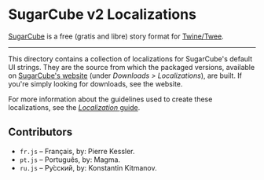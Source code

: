 # SugarCube v2 Localizations #
[SugarCube](http://www.motoslave.net/sugarcube/ "http://www.motoslave.net/sugarcube/") is a free (gratis and libre) story format for [Twine/Twee](http://twinery.org/ "http://twinery.org/").

----

This directory contains a collection of localizations for SugarCube's default UI strings.  They are the source from which the packaged versions, available on [SugarCube's website](http://www.motoslave.net/sugarcube/2/#downloads "http://www.motoslave.net/sugarcube/2/#downloads") (under *Downloads > Localizations*), are built.  If you're simply looking for downloads, see the website.

For more information about the guidelines used to create these localizations, see the [*Localization* guide](http://www.motoslave.net/sugarcube/2/docs/localization.html "http://www.motoslave.net/sugarcube/2/docs/localization.html").

## Contributors ##

* `fr.js` – Français, by: Pierre Kessler.
* `pt.js` – Português, by: Magma.
* `ru.js` – Ру́сский, by: Konstantin Kitmanov.
